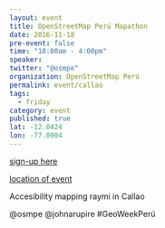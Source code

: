 ```yaml
---
layout: event
title: OpenStreetMap Perú Mapathon
date: 2016-11-18
pre-event: false
time: "10:00am - 4:00pm"
speaker: 
twitter: "@osmpe"
organization: OpenStreetMap Perú
permalink: event/callao
tags: 
  - friday
category: event
published: true
lat: -12.0424
lon: -77.0904
---
```

[sign-up here](http://osmpe.ourproject.org/)

[location of event](http://www.openstreetmap.org/?mlat=-12.03931&mlon=-77.09059#map=17/-12.03930/-77.09060)

Accesibility mapping raymi in Callao

@osmpe @johnarupire #GeoWeekPerú 
